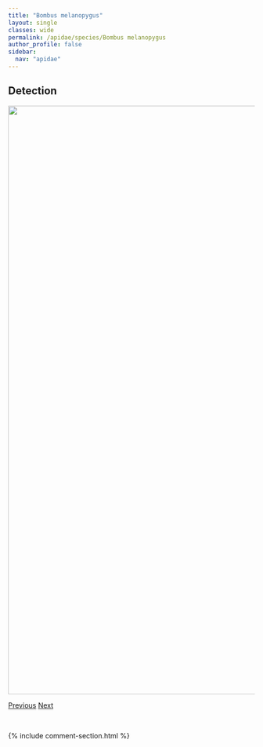 ```yaml
---
title: "Bombus melanopygus"
layout: single
classes: wide
permalink: /apidae/species/Bombus melanopygus
author_profile: false
sidebar:
  nav: "apidae"
---
```


<h2>Detection</h2>

<a href="/ANBC/assets/figures/species/Bombus melanopygus/range-map.png">
<img src="/ANBC/assets/figures/species/Bombus melanopygus/range-map.png" height = "1200" width = "800">
</a>

<a href="/profiles/species/Bombus melanopygus" class="pagination--pager" title="PreviousName">Previous</a> <a href="/profiles/species/Bombus mixtus" class="pagination--pager" title="NextName">Next</a>

<p>&nbsp;</p>

{% include comment-section.html %}
